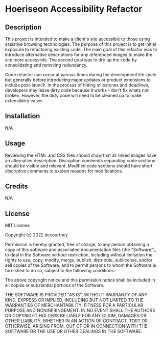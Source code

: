 # Hoeriseon Accessibility Refactor

## Description

This project is intended to make a client's site accessible to those using assistive browsing technologies. The purpose of this project is to get initial exposure to refactoring existing code. The main goal of this refactor was to introduce alternative descriptions for any referenced images to make the site more accessible. The second goal was to dry up the code by consolidating and removing redundancy.

Code refactor can occur at various times during the development life cycle but generally before introducing major updates or product extensions to include post-launch. In the process of hitting milestones and deadlines, developers may leave dirty code because it works - don't fix whats not broken. However, the dirty code will need to be cleaned up to make extensibliity easier.


## Installation

N/A

## Usage

Reviewing the HTML and CSS files should show that all linked images have an alternative description. Discription comments separating code sections should be visible and relevant. Modified code sections should have short discriptive comments to explain reasons for modifications.

## Credits

N/A

## License

MIT License

Copyright (c) 2022 decourtney

Permission is hereby granted, free of charge, to any person obtaining a copy
of this software and associated documentation files (the "Software"), to deal
in the Software without restriction, including without limitation the rights
to use, copy, modify, merge, publish, distribute, sublicense, and/or sell
copies of the Software, and to permit persons to whom the Software is
furnished to do so, subject to the following conditions:

The above copyright notice and this permission notice shall be included in all
copies or substantial portions of the Software.

THE SOFTWARE IS PROVIDED "AS IS", WITHOUT WARRANTY OF ANY KIND, EXPRESS OR
IMPLIED, INCLUDING BUT NOT LIMITED TO THE WARRANTIES OF MERCHANTABILITY,
FITNESS FOR A PARTICULAR PURPOSE AND NONINFRINGEMENT. IN NO EVENT SHALL THE
AUTHORS OR COPYRIGHT HOLDERS BE LIABLE FOR ANY CLAIM, DAMAGES OR OTHER
LIABILITY, WHETHER IN AN ACTION OF CONTRACT, TORT OR OTHERWISE, ARISING FROM,
OUT OF OR IN CONNECTION WITH THE SOFTWARE OR THE USE OR OTHER DEALINGS IN THE
SOFTWARE.
